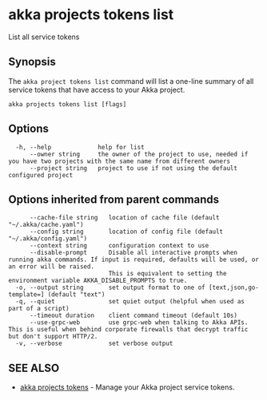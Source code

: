 # akka projects tokens list

List all service tokens

## Synopsis

The `akka project tokens list` command will list a one-line summary of all service tokens that have access to your Akka project.

```
akka projects tokens list [flags]
```

## Options

```
  -h, --help             help for list
      --owner string     the owner of the project to use, needed if you have two projects with the same name from different owners
      --project string   project to use if not using the default configured project
```

## Options inherited from parent commands

```
      --cache-file string   location of cache file (default "~/.akka/cache.yaml")
      --config string       location of config file (default "~/.akka/config.yaml")
      --context string      configuration context to use
      --disable-prompt      Disable all interactive prompts when running akka commands. If input is required, defaults will be used, or an error will be raised.
                            This is equivalent to setting the environment variable AKKA_DISABLE_PROMPTS to true.
  -o, --output string       set output format to one of [text,json,go-template=] (default "text")
  -q, --quiet               set quiet output (helpful when used as part of a script)
      --timeout duration    client command timeout (default 10s)
      --use-grpc-web        use grpc-web when talking to Akka APIs. This is useful when behind corporate firewalls that decrypt traffic but don't support HTTP/2.
  -v, --verbose             set verbose output
```

## SEE ALSO

* [akka projects tokens](akka_projects_tokens.html)	 - Manage your Akka project service tokens.
